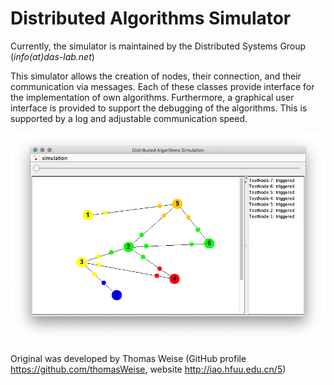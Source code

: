 # Distributed Algorithms Simulator

Currently, the simulator is maintained by the Distributed Systems Group (*info(at)das-lab.net*)

This simulator allows the creation of nodes, their connection, and their communication via messages. Each of these classes provide interface for the implementation of own algorithms. Furthermore, a graphical user interface is provided to support the debugging of the algorithms. This is supported by a log and adjustable communication speed.

![Screenshot of the Distributed Algorithms Simulator](img/Screenshot.png)

Original was developed by Thomas Weise (GitHub profile https://github.com/thomasWeise, website http://iao.hfuu.edu.cn/5)
